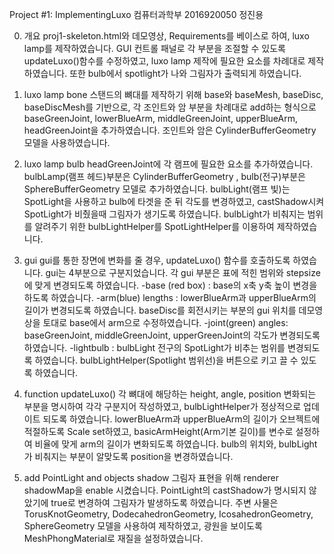 Project #1: ImplementingLuxo
컴퓨터과학부 2016920050 정진용

0. 개요
proj1-skeleton.html와 데모영상, Requirements를 베이스로 하여, luxo lamp를 제작하였습니다. GUI 컨트롤 패널로 각 부분을 조절할 수 있도록 updateLuxo()함수를 수정하였고,
luxo lamp 제작에 필요한 요소를 차례대로 제작하였습니다. 또한 bulb에서 spotlight가 나와 그림자가 출력되게 하였습니다.

1. luxo lamp bone
 스탠드의 뼈대를 제작하기 위해 base와 baseMesh, baseDisc, baseDiscMesh를 기반으로, 각 조인트와 암 부분을 차례대로 add하는 형식으로
 baseGreenJoint, lowerBlueArm, middleGreenJoint, upperBlueArm, headGreenJoint을 추가하였습니다.
 조인트와 암은 CylinderBufferGeometry 모델을 사용하였습니다.

2. luxo lamp bulb
 headGreenJoint에 각 램프에 필요한 요소를 추가하였습니다.
 bulbLamp(램프 헤드)부분은 CylinderBufferGeometry , bulb(전구)부분은 SphereBufferGeometry 모델로 추가하였습니다.
 bulbLight(램프 빛)는 SpotLight을 사용하고 bulb에 타겟을 준 뒤 각도를 변경하였고, castShadow시켜 SpotLight가 비췄을때 그림자가 생기도록 하였습니다.
 bulbLight가 비춰지는 범위를 알려주기 위한 bulbLightHelper를 SpotLightHelper를 이용하여 제작하였습니다.

3. gui
 gui를 통한 장면에 변화를 줄 경우, updateLuxo() 함수를 호출하도록 하였습니다.
 gui는 4부분으로 구분지었습니다. 각 gui 부분은 표에 적힌 범위와 stepsize에 맞게 변경되도록 하였습니다.
 -base (red box) : base의 x축 y축 높이 변경을 하도록 하였습니다.
 -arm(blue) lengths : lowerBlueArm과 upperBlueArm의 길이가 변경되도록 하였습니다. baseDisc를 회전시키는 부분의 gui 위치를 데모영상을 토대로 base에서 arm으로 수정하였습니다.
 -joint(green) angles: baseGreenJoint, middleGreenJoint, upperGreenJoint의 각도가 변경되도록 하였습니다.
 -lightbulb : bulbLight 전구의 SpotLight가 비추는 범위를 변경되도록 하였습니다. bulbLightHelper(Spotlight 범위선)을 버튼으로 키고 끌 수 있도록 하였습니다.

4. function updateLuxo()
각 뼈대에 해당하는 height, angle, position 변화되는 부분을 명시하여 각각 구분지어 작성하였고, bulbLightHelper가 정상적으로 업데이트 되도록 하였습니다.
lowerBlueArm과 upperBlueArm의 길이가 오브젝트에 적절하도록 Scale set하였고, basicArmHeight(Arm기본 길이)를 변수로 설정하여 비율에 맞게 arm의 길이가 변화되도록 하였습니다.
bulb의 위치와, bulbLight가 비춰지는 부분이 알맞도록 position을 변경하였습니다.

5. add PointLight and objects shadow
그림자 표현을 위해 renderer shadowMap을 enable 시켰습니다.
PointLight의 castShadow가 명시되지 않았기에 true로 변경하여 그림자가 발생하도록 하였습니다.
주변 사물은 TorusKnotGeometry, DodecahedronGeometry, IcosahedronGeometry, SphereGeometry 모델을 사용하여 제작하였고, 광원을 보이도록 MeshPhongMaterial로 재질을 설정하였습니다.